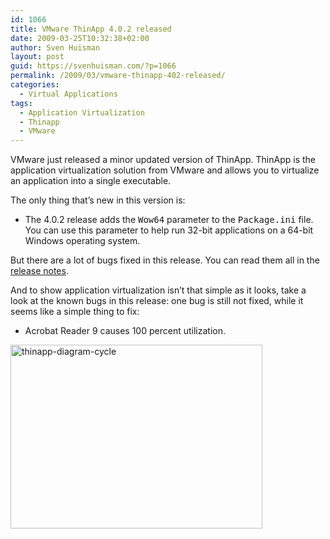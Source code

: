 ```yaml
---
id: 1066
title: VMware ThinApp 4.0.2 released
date: 2009-03-25T10:32:38+02:00
author: Sven Huisman
layout: post
guid: https://svenhuisman.com/?p=1066
permalink: /2009/03/vmware-thinapp-402-released/
categories:
  - Virtual Applications
tags:
  - Application Virtualization
  - Thinapp
  - VMware
---
```

<p style="TEXT-ALIGN: left">
  VMware just released a minor updated version of ThinApp. ThinApp is the application virtualization solution from VMware and allows you to virtualize an application into a single executable.
</p>

<p style="TEXT-ALIGN: left">
  The only thing that&#8217;s new in this version is:
</p>

<ul style="TEXT-ALIGN: left">
  <li>
    The 4.0.2 release adds the <tt>Wow64</tt> parameter to the <tt>Package.ini</tt> file. You can use this parameter to help run 32-bit applications on a 64-bit Windows operating system.
  </li>
</ul>

<p style="TEXT-ALIGN: left">
  But there are a lot of bugs fixed in this release. You can read them all in the <a title="ThinApp 4.0.2" href="https://www.vmware.com/support/thinapp4/doc/releasenotes_thinapp402.html" target="_blank">release notes</a>.
</p>

<p style="TEXT-ALIGN: left">
  And to show application virtualization isn&#8217;t that simple as it looks, take a look at the known bugs in this release: one bug is still not fixed, while it seems like a simple thing to fix:
</p>

<ul style="TEXT-ALIGN: left">
  <li>
    Acrobat Reader 9 causes 100 percent utilization.
  </li>
</ul>

<img class="size-full wp-image-1068 aligncenter" title="thinapp-diagram-cycle" src="https://svenhuisman.com/wp-content/uploads/2009/03/thinapp-diagram-cycle.gif" alt="thinapp-diagram-cycle" width="403" height="294" />